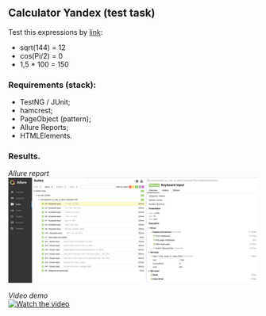## Calculator Yandex (test task)
Test this expressions by [link](https://yandex.ru/search/?text=%D0%BA%D0%B0%D0%BB%D1%8C%D0%BA%D1%83%D0%BB%D1%8F%D1%82%D0%BE%D1%80&lr=10765&src=suggest_Rec):  
- sqrt(144) = 12  
- cos(Pi/2) = 0  
- 1,5 * 100 = 150  

### Requirements (stack):  
- TestNG / JUnit;  
- hamcrest;  
- PageObject (pattern);  
- Allure Reports;
- HTMLElements.

### Results.
_Allure report_  
![allure_report](https://raw.githubusercontent.com/pavelvic/ya-calc-ui-tests/main/_screenshots/allure_report.jpg)

_Video demo_  
[![Watch the video](https://img.youtube.com/vi/v9xNas3BdW8/0.jpg)](https://youtu.be/v9xNas3BdW8)
